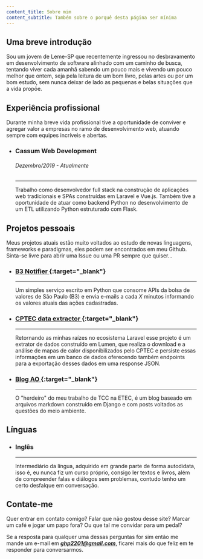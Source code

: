 ```yaml
---
content_title: Sobre mim
content_subtitle: Também sobre o porquê desta página ser mínima
---
```

## Uma breve introdução
Sou um jovem de Leme-SP que recentemente ingressou no desbravamento em desenvolvimento de software alinhado com um caminho de busca, tentando viver cada amanhã sabendo um pouco mais e vivendo um pouco melhor que ontem, seja pela leitura de um bom livro, pelas artes ou por um bom estudo, sem nunca deixar de lado as pequenas e belas situações que a vida propõe.

<div class="spacer"></div>

## Experiência profissional
Durante minha breve vida profissional tive a oportunidade de conviver e agregar valor a empresas no ramo de desenvolvimento web, atuando sempre com equipes incríveis e abertas.

- ### Cassum Web Development <br/>
  ###### Dezembro/2019 - Atualmente
  ------
  Trabalho como desenvolvedor full stack na construção de aplicações web tradicionais e SPAs construídas em Laravel e Vue.js. Também tive a oportunidade de atuar como backend Python no desenvolvimento de um ETL utilizando Python estruturado com Flask.

<div class="spacer"></div>

## Projetos pessoais
Meus projetos atuais estão muito voltados ao estudo de novas linguagens, frameworks e paradigmas, eles podem ser encontrados em meu Github. Sinta-se livre para abrir uma Issue ou uma PR sempre que quiser...

- ### [B3 Notifier <i class="fas fa-external-link-alt"></i>](https://github.com/gustapinto/b3-notifier){:target="_blank"}
  ------
  Um simples serviço escrito em Python que consome APIs da bolsa de valores de São Paulo (B3) e envia e-mails a cada *X* minutos informando os valores atuais das ações cadastradas.

- ### [CPTEC data extractor <i class="fas fa-external-link-alt"></i>](https://github.com/gustapinto/cptec-data-extractor){:target="_blank"}
  ------
  Retornando as minhas raízes no ecosistema Laravel esse projeto é um extrator de dados construído em Lumen, que realiza o download e a análise de mapas de calor disponibilizados pelo CPTEC e persiste essas informações em um banco de dados oferecendo também endpoints para a exportação desses dados em uma response JSON.

- ### [Blog AO <i class="fas fa-external-link-alt"></i>](https://github.com/projeto-ao/blog){:target="_blank"}
  ------
  O "herdeiro" do meu trabalho de TCC na ETEC, é um blog baseado em arquivos markdown construído em Django e com posts voltados as questões do meio ambiente. 

<div class="spacer"></div>

## Línguas

- ### Inglês
  ------
  Intermediário da língua, adquirido em grande parte de forma autodidata, isso é, eu nunca fiz um curso próprio, consigo ler textos e livros, além de compreender falas e diálogos sem problemas, contudo tenho um certo desfalque em conversação.

<div class="spacer"></div>

## Contate-me
Quer entrar em contato comigo? Falar que não gostou desse site? Marcar um café e jogar um papo fora? Ou que tal me convidar para um pedal?

Se a resposta para qualquer uma dessas perguntas for sim então me mande um e-mail em ***ghp2201@gmail.com***, ficarei mais do que feliz em te responder para conversarmos.
